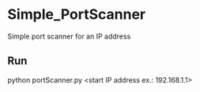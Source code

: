# Simple_PortScanner
Simple port scanner for an IP address

## Run
  python portScanner.py <start IP address ex.: 192.168.1.1>
